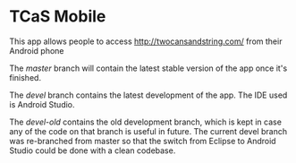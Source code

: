 TCaS Mobile
===========
This app allows people to access http://twocansandstring.com/ from their Android phone

The *master* branch will contain the latest stable version of the app once it's finished. 

The *devel* branch contains the latest development of the app. The IDE used is Android Studio.

The *devel-old* contains the old development branch, which is kept in case any of the code on that branch is useful in future. The current devel branch was re-branched from master so that the switch from Eclipse to Android Studio could be done with a clean codebase. 

